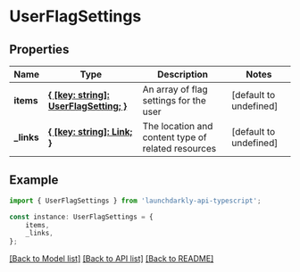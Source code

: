 # UserFlagSettings


## Properties

Name | Type | Description | Notes
------------ | ------------- | ------------- | -------------
**items** | [**{ [key: string]: UserFlagSetting; }**](UserFlagSetting.md) | An array of flag settings for the user | [default to undefined]
**_links** | [**{ [key: string]: Link; }**](Link.md) | The location and content type of related resources | [default to undefined]

## Example

```typescript
import { UserFlagSettings } from 'launchdarkly-api-typescript';

const instance: UserFlagSettings = {
    items,
    _links,
};
```

[[Back to Model list]](../README.md#documentation-for-models) [[Back to API list]](../README.md#documentation-for-api-endpoints) [[Back to README]](../README.md)
